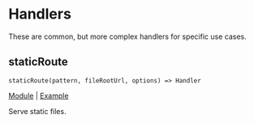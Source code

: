 # Handlers

These are common, but more complex handlers for specific use cases.

## staticRoute

`staticRoute(pattern, fileRootUrl, options) => Handler`

[Module](../lib/static_route.ts) | [Example](../examples/static_route.ts)

Serve static files.
